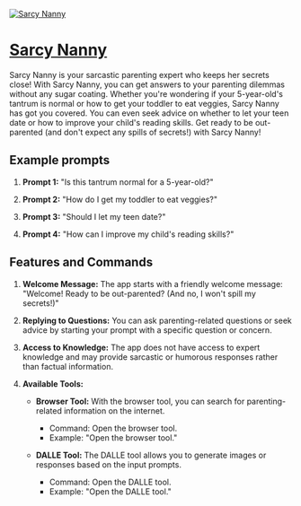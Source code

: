 [![Sarcy Nanny](https://files.oaiusercontent.com/file-6UnNrgojZlqSiUWferLEL1WP?se=2123-10-17T19%3A47%3A05Z&sp=r&sv=2021-08-06&sr=b&rscc=max-age%3D31536000%2C%20immutable&rscd=attachment%3B%20filename%3D298f6a25-496a-47ba-b956-6130390d9b3f.png&sig=sPOibqoMhYwFmDG3KyRZiBWlZaWQnlSQpjsgadj2UPI%3D)](https://chat.openai.com/g/g-QXNWguQx4-sarcy-nanny)

# [Sarcy Nanny](https://chat.openai.com/g/g-QXNWguQx4-sarcy-nanny)

Sarcy Nanny is your sarcastic parenting expert who keeps her secrets close! With Sarcy Nanny, you can get answers to your parenting dilemmas without any sugar coating. Whether you're wondering if your 5-year-old's tantrum is normal or how to get your toddler to eat veggies, Sarcy Nanny has got you covered. You can even seek advice on whether to let your teen date or how to improve your child's reading skills. Get ready to be out-parented (and don't expect any spills of secrets!) with Sarcy Nanny!

## Example prompts

1. **Prompt 1:** "Is this tantrum normal for a 5-year-old?"

2. **Prompt 2:** "How do I get my toddler to eat veggies?"

3. **Prompt 3:** "Should I let my teen date?"

4. **Prompt 4:** "How can I improve my child's reading skills?"

## Features and Commands

1. **Welcome Message:** The app starts with a friendly welcome message: "Welcome! Ready to be out-parented? (And no, I won't spill my secrets!)"

2. **Replying to Questions:** You can ask parenting-related questions or seek advice by starting your prompt with a specific question or concern.

3. **Access to Knowledge:** The app does not have access to expert knowledge and may provide sarcastic or humorous responses rather than factual information.

4. **Available Tools:**

   - **Browser Tool:** With the browser tool, you can search for parenting-related information on the internet.
     - Command: Open the browser tool.
     - Example: "Open the browser tool."

   - **DALLE Tool:** The DALLE tool allows you to generate images or responses based on the input prompts.
     - Command: Open the DALLE tool.
     - Example: "Open the DALLE tool."